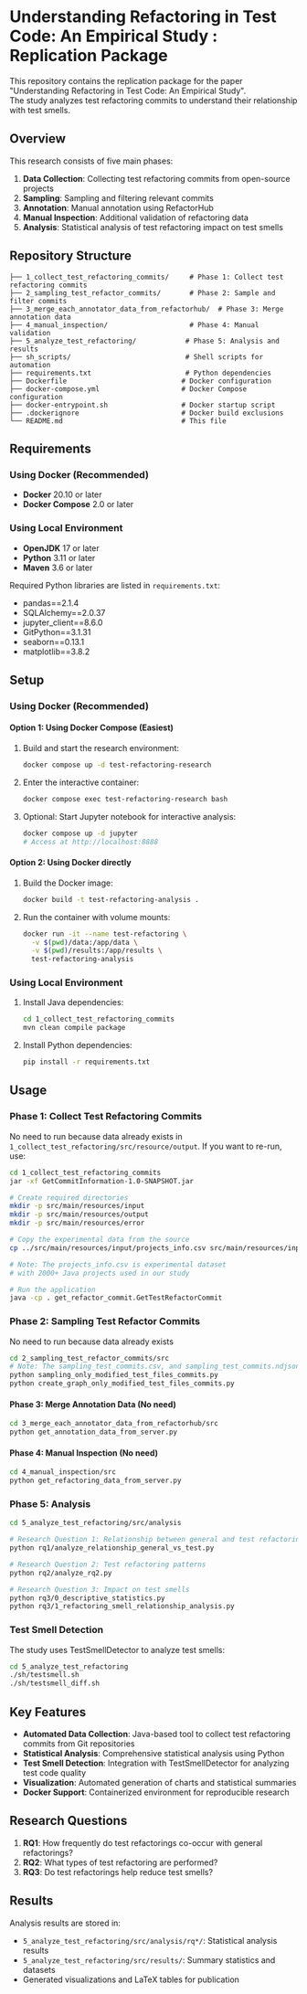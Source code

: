 # Understanding Refactoring in Test Code: An Empirical Study : Replication Package

This repository contains the replication package for the paper "Understanding Refactoring in Test Code: An Empirical Study". <br>
The study analyzes test refactoring commits to understand their relationship with test smells.

## Overview

This research consists of five main phases:

1. **Data Collection**: Collecting test refactoring commits from open-source projects
2. **Sampling**: Sampling and filtering relevant commits 
3. **Annotation**: Manual annotation using RefactorHub
4. **Manual Inspection**: Additional validation of refactoring data
5. **Analysis**: Statistical analysis of test refactoring impact on test smells

## Repository Structure

```
├── 1_collect_test_refactoring_commits/     # Phase 1: Collect test refactoring commits
├── 2_sampling_test_refactor_commits/       # Phase 2: Sample and filter commits
├── 3_merge_each_annotator_data_from_refactorhub/  # Phase 3: Merge annotation data
├── 4_manual_inspection/                    # Phase 4: Manual validation
├── 5_analyze_test_refactoring/            # Phase 5: Analysis and results
├── sh_scripts/                            # Shell scripts for automation
├── requirements.txt                       # Python dependencies
├── Dockerfile                            # Docker configuration
├── docker-compose.yml                    # Docker Compose configuration
├── docker-entrypoint.sh                  # Docker startup script
├── .dockerignore                         # Docker build exclusions
└── README.md                             # This file
```

## Requirements

### Using Docker (Recommended)
- **Docker** 20.10 or later
- **Docker Compose** 2.0 or later

### Using Local Environment
- **OpenJDK** 17 or later
- **Python** 3.11 or later
- **Maven** 3.6 or later

Required Python libraries are listed in `requirements.txt`:
- pandas==2.1.4
- SQLAlchemy==2.0.37
- jupyter_client==8.6.0
- GitPython==3.1.31
- seaborn==0.13.1
- matplotlib==3.8.2

## Setup

### Using Docker (Recommended)

#### Option 1: Using Docker Compose (Easiest)
1. Build and start the research environment:
   ```bash
   docker compose up -d test-refactoring-research
   ```

2. Enter the interactive container:
   ```bash
   docker compose exec test-refactoring-research bash
   ```

3. Optional: Start Jupyter notebook for interactive analysis:
   ```bash
   docker compose up -d jupyter
   # Access at http://localhost:8888
   ```

#### Option 2: Using Docker directly
1. Build the Docker image:
   ```bash
   docker build -t test-refactoring-analysis .
   ```

2. Run the container with volume mounts:
   ```bash
   docker run -it --name test-refactoring \
     -v $(pwd)/data:/app/data \
     -v $(pwd)/results:/app/results \
     test-refactoring-analysis
   ```

### Using Local Environment
1. Install Java dependencies:
   ```bash
   cd 1_collect_test_refactoring_commits
   mvn clean compile package
   ```

2. Install Python dependencies:
   ```bash
   pip install -r requirements.txt
   ```

## Usage

### Phase 1: Collect Test Refactoring Commits
No need to run because data already exists in `1_collect_test_refactoring/src/resource/output`. If you want to re-run, use:
```bash
cd 1_collect_test_refactoring_commits
jar -xf GetCommitInformation-1.0-SNAPSHOT.jar

# Create required directories 
mkdir -p src/main/resources/input
mkdir -p src/main/resources/output  
mkdir -p src/main/resources/error

# Copy the experimental data from the source
cp ../src/main/resources/input/projects_info.csv src/main/resources/input/projects_info.csv

# Note: The projects_info.csv is experimental dataset
# with 2000+ Java projects used in our study

# Run the application
java -cp . get_refactor_commit.GetTestRefactorCommit
```

### Phase 2: Sampling Test Refactor Commits
No need to run because data already exists
```bash
cd 2_sampling_test_refactor_commits/src
# Note: The sampling_test_commits.csv, and sampling_test_commits.ndjson is experimental dataset for manual annotation
python sampling_only_modified_test_files_commits.py
python create_graph_only_modified_test_files_commits.py
```

#### Phase 3: Merge Annotation Data (No need)
```bash
cd 3_merge_each_annotator_data_from_refactorhub/src
python get_annotation_data_from_server.py
```

#### Phase 4: Manual Inspection (No need)
```bash
cd 4_manual_inspection/src
python get_refactoring_data_from_server.py
```

### Phase 5: Analysis
```bash
cd 5_analyze_test_refactoring/src/analysis

# Research Question 1: Relationship between general and test refactoring
python rq1/analyze_relationship_general_vs_test.py

# Research Question 2: Test refactoring patterns
python rq2/analyze_rq2.py

# Research Question 3: Impact on test smells
python rq3/0_descriptive_statistics.py
python rq3/1_refactoring_smell_relationship_analysis.py
```

### Test Smell Detection
The study uses TestSmellDetector to analyze test smells:
```bash
cd 5_analyze_test_refactoring
./sh/testsmell.sh
./sh/testsmell_diff.sh
```

## Key Features

- **Automated Data Collection**: Java-based tool to collect test refactoring commits from Git repositories
- **Statistical Analysis**: Comprehensive statistical analysis using Python
- **Test Smell Detection**: Integration with TestSmellDetector for analyzing test code quality
- **Visualization**: Automated generation of charts and statistical summaries
- **Docker Support**: Containerized environment for reproducible research

## Research Questions

1. **RQ1**: How frequently do test refactorings co-occur with general refactorings?
2. **RQ2**: What types of test refactoring are performed?
3. **RQ3**: Do test refactorings help reduce test smells?

## Results

Analysis results are stored in:
- `5_analyze_test_refactoring/src/analysis/rq*/`: Statistical analysis results
- `5_analyze_test_refactoring/src/results/`: Summary statistics and datasets
- Generated visualizations and LaTeX tables for publication

[//]: # (## Citation)

[//]: # ()
[//]: # (If you use this replication package in your research, please cite our paper:)

[//]: # ()
[//]: # (```bibtex)

[//]: # (@article{test_refactoring_impact,)

[//]: # (  title={Understanding Refactoring in Test Code: An Empirical Study},)

[//]: # (  author={[Authors]},)

[//]: # (  journal={[Journal]},)

[//]: # (  year={[Year]})

[//]: # (})

[//]: # (```)

[//]: # (## License)

[//]: # ()
[//]: # (This project is open source. Please refer to individual components for specific licensing terms.)

[//]: # ()
[//]: # (## Contact)

[//]: # ()
[//]: # (For questions about this replication package, please open an issue in this repository.)
